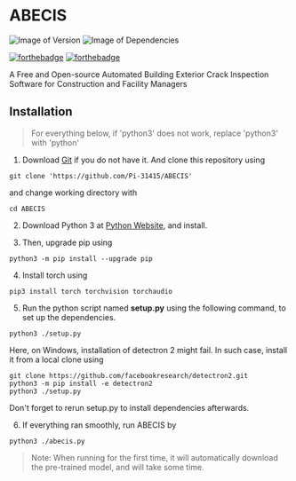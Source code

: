 # ABECIS
![Image of Version](https://img.shields.io/badge/version-v1.0-green)
![Image of Dependencies](https://img.shields.io/badge/dependencies-up%20to%20date-brightgreen)

[![forthebadge](https://forthebadge.com/images/badges/made-with-python.svg)](https://forthebadge.com)
[![forthebadge](https://forthebadge.com/images/badges/powered-by-qt.svg)](https://forthebadge.com)

A Free and Open-source Automated Building Exterior Crack Inspection Software for Construction and Facility Managers

## Installation

> For everything below, if 'python3' does not work, replace 'python3' with 'python'

1. Download [Git](https://git-scm.com/) if you do not have it. And clone this repository using

```
git clone 'https://github.com/Pi-31415/ABECIS'
```

and change working directory with

```
cd ABECIS
```

2. Download Python 3 at [Python Website](https://www.python.org/downloads/), and install.

3. Then, upgrade pip using

```
python3 -m pip install --upgrade pip
```

4. Install torch using

```
pip3 install torch torchvision torchaudio
```

5. Run the python script named **setup.py** using the following command, to set up the dependencies.

```
python3 ./setup.py
```

Here, on Windows, installation of detectron 2 might fail. In such case, install it from a local clone using

```
git clone https://github.com/facebookresearch/detectron2.git
python3 -m pip install -e detectron2
python3 ./setup.py
```
Don't forget to rerun setup.py to install dependencies afterwards.

6. If everything ran smoothly, run ABECIS by

```
python3 ./abecis.py
```

> Note: When running for the first time, it will automatically download the pre-trained model, and will take some time.
